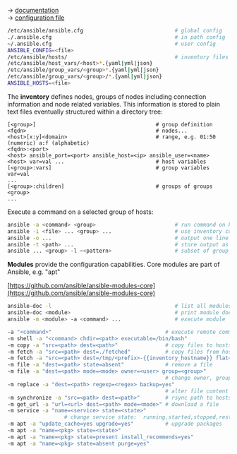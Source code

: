 → [documentation](http://docs.ansible.com/)  
→ [configuration file](http://docs.ansible.com/ansible/intro_configuration.html)

```bash
/etc/ansible/ansible.cfg                             # global config
./.ansible.cfg                                       # in path config
~/.ansible.cfg                                       # user config
ANSIBLE_CONFIG=<file>
/etc/ansible/hosts/                                  # inventory files
/etc/ansible/host_vars/<host>*.{yaml|yml|json}
/etc/ansible/group_vars/<group>*.{yaml|yml|json}
/etc/ansible/group_vars/<group>/*.{yaml|yml|json}
ANSIBLE_HOSTS=<file>
```

The **inventory** defines nodes, groups of nodes including connection information and node related variables. This information is stored to plain text files eventually structured within a directory tree:

```
[<group>]                                      # group definition
<fqdn>                                         # nodes...
<host>[x:y]<domain>                            # range, e.g. 01:50 (numeric) a:f (alphabetic)
<fqdn>:<port>
<host> ansible_port=<port> ansible_host=<ip> ansible_user=<name>
<host> var=val ...                             # host variables
[<group>:vars]                                 # group variables
var=val
...
[<group>:children]                             # groups of groups
<group>
...
```

Execute a command on a selected group of hosts:

```bash
ansible -a <command> <group>                         # run command on host group
ansible -i <file> ... <group> ...                    # use inventory containing group
ansible -o ...                                       # output one line per host
ansible -t <path> ...                                # store output as JSON file per host
ansible ... <group> -l ~<pattern>                    # subset of group by pattern
```

**Modules** provide the configuration capabilities. Core modules are part of Ansible, e.g. "apt"

[https://github.com/ansible/ansible-modules-core](https://github.com/ansible/ansible-modules-core)

```bash
ansible-doc -l                                       # list all modules
ansible-doc <module>                                 # print module docs
ansible -m <module> -a <command> ...                 # execute module
```

```bash
-a "<command>"                                    # execute remote command
-m shell -a "<command> chdir=<path> executable=/bin/bash"
-m copy -a "src=<path> dest=<path>"               # copy files to hosts
-m fetch -a "src=<path> dest=./fetched"           # copy files from hosts
-m fetch -a "src=<path> dest=/tmp/<prefix>-{{inventory_hostname}} flat=yes"
-m file -a "dest=<path> state=absent"             # remove a file
-m file -a "dest=<path> mode=<mode> owner=<user> group=<group>"
                                                  # change owner, group, permissions
-m replace -a "dest=<path> regexp=<regex> backup=yes"
                                                  # alter file content with a regex
-m synchronize -a "src=<path> dest=<path>"        # rsync path to hosts
-m get_url -a "url=<url> dest=<path> mode=<mode>" # download a file
-m service -a "name=<service> state=<state>"
                  # change service state:  running,started,stopped,restarted,reloaded
-m apt -a "update_cache=yes upgrade=yes"          # upgrade packages
-m apt -a "name=<pkg> state=<state>"
-m apt -a "name=<pkg> state=present install_recommends=yes"
-m apt -a "name=<pkg> state=absent purge=yes"
```

